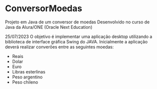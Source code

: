 # ConversorMoedas

Projeto em Java de um conversor de moedas
Desenvolvido no curso de Java da Alura/ONE (Oracle Next Education)

25/07/2023
O objetivo é implementar uma aplicação desktop utilizando a biblioteca de interface
gráfica Swing do JAVA.
Inicialmente a aplicação deverá realizar converões entre as seguintes moedas:

- Reais
- Dolar
- Euro
- Libras esterlinas
- Peso argentino
- Peso chileno


